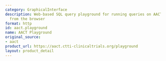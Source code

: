```yaml
---
category: GraphicalInterface
description: Web-based SQL query playground for running queries on AACT data directly
  from the browser
format: http
id: aact.playground
name: AACT Playground
original_source:
- aact
product_url: https://aact.ctti-clinicaltrials.org/playground
layout: product_detail
---
```

